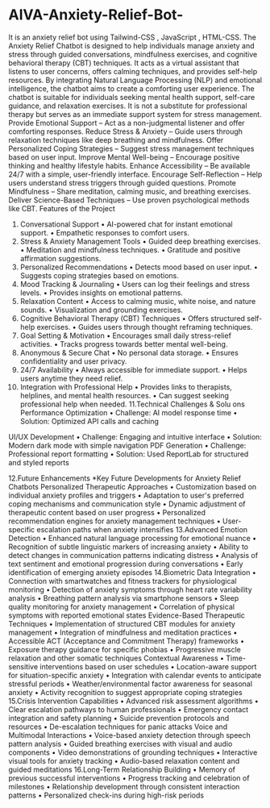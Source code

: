 # AIVA-Anxiety-Relief-Bot-
It is an anxiety relief bot using Tailwind-CSS , JavaScript , HTML-CSS.
The Anxiety Relief Chatbot is designed to help individuals 
manage anxiety and stress through guided conversations, 
mindfulness exercises, and cognitive behavioral therapy (CBT) 
techniques. It acts as a virtual assistant that listens to user 
concerns, offers calming techniques, and provides self-help 
resources. By integrating Natural Language Processing (NLP) 
and emotional intelligence, the chatbot aims to create a 
comforting user experience. The chatbot is suitable for 
individuals seeking mental health support, self-care guidance, 
and relaxation exercises. It is not a substitute for professional 
therapy but serves as an immediate support system for stress 
management.
Provide Emotional Support – Act as a non-judgmental 
listener and offer comforting responses. 
Reduce Stress & Anxiety – Guide users through relaxation 
techniques like deep breathing and mindfulness. 
Offer Personalized Coping Strategies – Suggest stress 
management techniques based on user input. 
Improve Mental Well-being – Encourage positive thinking and 
healthy lifestyle habits. 
Enhance Accessibility – Be available 24/7 with a simple, 
user-friendly interface. 
Encourage Self-Reflection – Help users understand stress 
triggers through guided questions. 
Promote Mindfulness – Share meditation, calming music, and 
breathing exercises. 
Deliver Science-Based Techniques – Use proven 
psychological methods like CBT. 
Features of the Project 
1. Conversational Support 
• AI-powered chat for instant emotional support. 
• Empathetic responses to comfort users. 
2. Stress & Anxiety Management Tools 
• Guided deep breathing exercises. 
• Meditation and mindfulness techniques. 
• Gratitude and positive affirmation suggestions. 
3. Personalized Recommendations 
• Detects mood based on user input. 
• Suggests coping strategies based on emotions. 
4. Mood Tracking & Journaling 
• Users can log their feelings and stress levels. 
• Provides insights on emotional patterns. 
5. Relaxation Content 
• Access to calming music, white noise, and nature sounds. 
• Visualization and grounding exercises. 
6. Cognitive Behavioral Therapy (CBT) Techniques 
• Offers structured self-help exercises. 
• Guides users through thought reframing techniques. 
7. Goal Setting & Motivation 
• Encourages small daily stress-relief activities. 
• Tracks progress towards better mental well-being. 
8. Anonymous & Secure Chat 
• No personal data storage. 
• Ensures confidentiality and user privacy. 
9. 24/7 Availability 
• Always accessible for immediate support. 
• Helps users anytime they need relief. 
10. Integration with Professional Help 
• Provides links to therapists, helplines, and mental health 
resources. 
• Can suggest seeking professional help when needed. 
11.Technical Challenges & Solu ons 
Performance Optimization 
• Challenge: AI model response time 
• Solution: Optimized API calls and caching


UI/UX Development 
• Challenge: Engaging and intuitive interface 
• Solution: Modern dark mode with simple 
navigation 
PDF Generation 
• Challenge: Professional report formatting 
• Solution: Used ReportLab for structured and 
styled reports 

12.Future Enhancements 
*Key Future Developments for Anxiety Relief 
Chatbots 
Personalized Therapeutic Approaches 
• Customization based on individual anxiety 
profiles and triggers 
• Adaptation to user's preferred coping 
mechanisms and communication style 
• Dynamic adjustment of therapeutic content 
based on user progress 
• Personalized recommendation engines for 
anxiety management techniques 
• User-specific escalation paths when anxiety 
intensifies 
13.Advanced Emotion Detection 
• Enhanced natural language processing for 
emotional nuance 
• Recognition of subtle linguistic markers of 
increasing anxiety 
• Ability to detect changes in communication 
patterns indicating distress 
• Analysis of text sentiment and emotional 
progression during conversations 
• Early identification of emerging anxiety 
episodes 
14.Biometric Data Integration 
• Connection with smartwatches and fitness 
trackers for physiological monitoring 
• Detection of anxiety symptoms through 
heart rate variability analysis 
• Breathing pattern analysis via smartphone 
sensors 
• Sleep quality monitoring for anxiety 
management 
• Correlation of physical symptoms with 
reported emotional states 
Evidence-Based Therapeutic Techniques 
• Implementation of structured CBT modules 
for anxiety management 
• Integration of mindfulness and meditation 
practices 
• Accessible ACT (Acceptance and 
Commitment Therapy) frameworks 
• Exposure therapy guidance for specific 
phobias 
• Progressive muscle relaxation and other 
somatic techniques 
Contextual Awareness 
• Time-sensitive interventions based on user 
schedules 
• Location-aware support for situation-specific 
anxiety 
• Integration with calendar events to 
anticipate stressful periods 
• Weather/environmental factor awareness for 
seasonal anxiety 
• Activity recognition to suggest appropriate 
coping strategies 
15.Crisis Intervention Capabilities 
• Advanced risk assessment algorithms 
• Clear escalation pathways to human 
professionals 
• Emergency contact integration and safety 
planning 
• Suicide prevention protocols and resources 
• De-escalation techniques for panic attacks 
Voice and Multimodal Interactions 
• Voice-based anxiety detection through 
speech pattern analysis 
• Guided breathing exercises with visual and 
audio components 
• Video demonstrations of grounding 
techniques 
• Interactive visual tools for anxiety tracking 
• Audio-based relaxation content and guided 
meditations 
16.Long-Term Relationship Building 
• Memory of previous successful interventions 
• Progress tracking and celebration of 
milestones 
• Relationship development through 
consistent interaction patterns 
• Personalized check-ins during high-risk 
periods 

